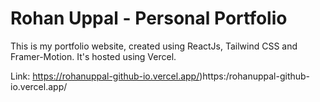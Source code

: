 
# Rohan Uppal - Personal Portfolio
This is my portfolio website, created using ReactJs, Tailwind CSS and Framer-Motion. It's hosted using Vercel.

Link: https://rohanuppal-github-io.vercel.app/)https:/rohanuppal-github-io.vercel.app/
